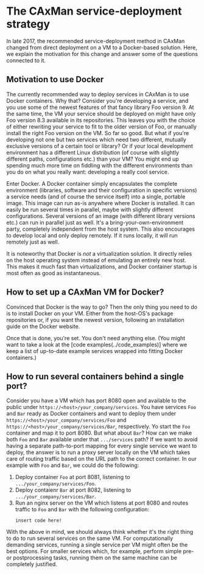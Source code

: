 # The CAxMan service-deployment strategy
In late 2017, the recommended service-deployment method in CAxMan changed from
direct deployment on a VM to a Docker-based solution. Here, we explain the
motivation for this change and answer some of the questions connected to it.

## Motivation to use Docker
The currently recommended way to deploy services in CAxMan is to use Docker
containers. Why that? Consider you're developing a service, and you use some of
the newest features of that fancy library Foo version 9. At the same time, the
VM your service should be deployed on might have only Foo version 8.3 available
in its repositories. This leaves you with the choice of either rewriting your
service to fit to the older version of Foo, or manually install the right Foo
version on the VM. So far so good. But what if you're developing not one but
two services which need two different, mutually exclusive versions of a certain
tool or library? Or if your local development environment has a different Linux
distribution (of course with slightly different paths, configurations etc.)
than your VM? You might end up spending much more time on fiddling with the
different environments than you do on what you really want: developing a really
cool service.

Enter Docker. A Docker container simply encapsulates the complete environment
(libraries, software and their configuration in specific versions) a service
needs (and of course the service itself) into a single, portable image. This
image can run as-is anywhere where Docker is installed. It can easily be run
several times in parallel, maybe with slightly different configurations.
Several versions of an image (with different library versions etc.) can run in
parallel just as well. It's a bring-your-own-environment party, completely
independent from the host system. This also encourages to develop local and
only deploy remotely. If it runs locally, it will run remotely just as well.

It is noteworthy that Docker is _not_ a virtualization solution. It directly
relies on the host operating system instead of emulating an entirely new host.
This makes it much fast than virtualizations, and Docker container startup is
most often as good as instantaneous.

## How to set up a CAxMan VM for Docker?
Convinced that Docker is the way to go? Then the only thing you need to do is
to install Docker on your VM. Either from the host-OS's package repositories or,
if you want the newest version, following an installation guide on the Docker
website.

Once that is done, you're set. You don't need anything else. (You might want to
take a look at the [code examples(../code_examples)] where we keep a list of
up-to-date example services wrapped into fitting Docker containers.)

## How to run several containers behind a single port?
Consider you have a VM which has port 8080 open and available to the public
under `https://<host>/your_company/services`. You have services `Foo` and `Bar`
ready as Docker containers and want to deploy them under
`https://<host>/your_company/services/Foo` and
`https://<host>/your_company/services/Bar`, respectively. Yo start the `Foo`
container and map it to port 8080. But what about `Bar`? How can we make both
`Foo` and `Bar` available under that `.../services` path? If we want to avoid
having a separate path-to-port mapping for every single service we want to
deploy, the answer is to run a proxy server locally on the VM which takes care
of routing traffic based on the URL path to the correct container. In our 
example with `Foo` and `Bar`, we could do the following:
1. Deploy container `Foo` at port 8081, listening to
   `.../your_company/services/Foo`.
2. Deploy contaienr `Bar` at port 8082, listening to
   `.../your_company/services/Bar`.
3. Run an nginx server on the VM which listens at port 8080 and routes traffic
   to `Foo` and `Bar` with the following configuration:
   ```
   insert code here!
   ```

With the above in mind, we should always think whether it's the right thing to
do to run several services on the same VM. For computationally demanding
services, running a single service per VM might often be the best options. For
smaller services which, for example, perform simple pre- or postprocessing
tasks, running them on the same machine can be completely justified.
